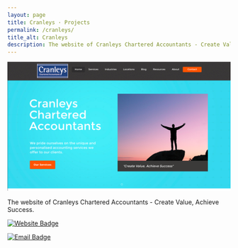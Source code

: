 ```yaml
---
layout: page
title: Cranleys · Projects
permalink: /cranleys/
title_alt: Cranleys
description: The website of Cranleys Chartered Accountants - Create Value, Achieve Success.
---
```


![Cranleys Index](/assets/img/cranleys-index.png)

The website of Cranleys Chartered Accountants - Create Value, Achieve Success.

[![Website Badge](https://img.shields.io/badge/Visit-cranleys.co.uk-lightgrey.svg)](https://cranleys.co.uk)

[![Email Badge](https://img.shields.io/badge/Email-support@cranleys.co.uk-lightgrey.svg)](mailto:support@cranleys.co.uk)
